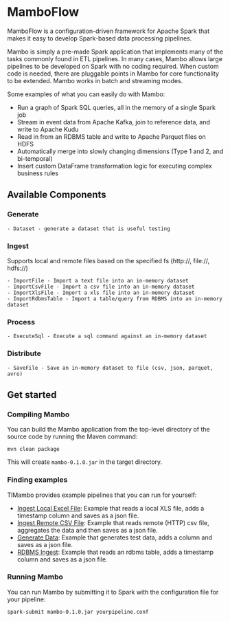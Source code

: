 # MamboFlow

MamboFlow is a configuration-driven framework for Apache Spark that makes it easy to develop Spark-based data processing pipelines.

Mambo is simply a pre-made Spark application that implements many of the tasks commonly found in ETL pipelines. In many cases, Mambo allows large pipelines to be developed on Spark with no coding required. When custom code is needed, there are pluggable points in Mambo for core functionality to be extended. Mambo works in batch and streaming modes.

Some examples of what you can easily do with Mambo:
- Run a graph of Spark SQL queries, all in the memory of a single Spark job
- Stream in event data from Apache Kafka, join to reference data, and write to Apache Kudu
- Read in from an RDBMS table and write to Apache Parquet files on HDFS
- Automatically merge into slowly changing dimensions (Type 1 and 2, and bi-temporal)
- Insert custom DataFrame transformation logic for executing complex business rules

## Available Components

### Generate
    - Dataset - generate a dataset that is useful testing
### Ingest
Supports local and remote files based on the specified fs (http://, file://, hdfs://)

    - ImportFile - Import a text file into an in-memory dataset
    - ImportCsvFile - Import a csv file into an in-memory dataset
    - ImportXlsFile - Import a xls file into an in-memory dataset
    - ImportRdbmsTable - Import a table/query from RDBMS into an in-memory dataset
### Process
    - ExecuteSql - Execute a sql command against an in-memory dataset
### Distribute
    - SaveFile - Save an in-memory dataset to file (csv, json, parquet, avro)
  
## Get started

### Compiling Mambo

You can build the Mambo application from the top-level directory of the source code by running the Maven command:

    mvn clean package

This will create `mambo-0.1.0.jar` in the target directory.

### Finding examples

TlMambo provides example pipelines that you can run for yourself:

- [Ingest Local Excel File](examples/file-ingest-local-xls.conf): Example that reads a local XLS file, adds a timestamp column and saves as a json file.
- [Ingest Remote CSV File](examples/file-ingest-remote-csv.conf): Example that reads remote (HTTP) csv file, aggregates the data and then saves as a json file.
- [Generate Data](examples/generate-data.conf): Example that generates test data, adds a column and saves as a json file.
- [RDBMS Ingest](examples/rdbms-ingest.conf): Example that reads an rdbms table, adds a timestamp column and saves as a json file.

### Running Mambo

You can run Mambo by submitting it to Spark with the configuration file for your pipeline:

    spark-submit mambo-0.1.0.jar yourpipeline.conf

